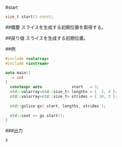 #start
```cpp
size_t start() const;
```

##概要
スライスを生成する初期位置を取得する。


##戻り値
スライスを生成する初期位置。


##例
```cpp
#include <valarray>
#include <iostream>

auto main()
  -> int
{
  constexpr auto             start   = 3;
  std::valarray<std::size_t> lengths = {  3, 4 };
  std::valarray<std::size_t> strides = { 10, 3 };
  
  std::gslice gs( start, lengths, strides );
  
  std::cout << gs.start();
}
```

###出力
```
3
```

